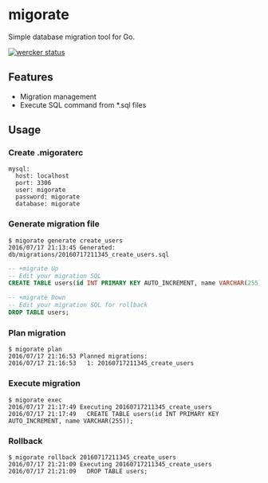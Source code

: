 migorate
===

Simple database migration tool for Go.

[![wercker status](https://app.wercker.com/status/d56e8c9b3a5e5aa6d81d4f8c9c74a4ff/m "wercker status")](https://app.wercker.com/project/bykey/d56e8c9b3a5e5aa6d81d4f8c9c74a4ff)

## Features
- Migration management
- Execute SQL command from \*.sql files

## Usage
### Create .migoraterc
```
mysql:
  host: localhost
  port: 3306
  user: migorate
  password: migorate
  database: migorate
```

### Generate migration file
```shell
$ migorate generate create_users
2016/07/17 21:13:45 Generated: db/migrations/20160717211345_create_users.sql
```

```sql:db/migrations/20160717211345_create_users.sql
-- +migrate Up
-- Edit your migration SQL
CREATE TABLE users(id INT PRIMARY KEY AUTO_INCREMENT, name VARCHAR(255));

-- +migrate Down
-- Edit your migration SQL for rollback
DROP TABLE users;
```

### Plan migration
```shell
$ migorate plan
2016/07/17 21:16:53 Planned migrations:
2016/07/17 21:16:53   1: 20160717211345_create_users
```

### Execute migration
```shell
$ migorate exec
2016/07/17 21:17:49 Executing 20160717211345_create_users
2016/07/17 21:17:49   CREATE TABLE users(id INT PRIMARY KEY AUTO_INCREMENT, name VARCHAR(255));
```

### Rollback
```shell
$ migorate rollback 20160717211345_create_users
2016/07/17 21:21:09 Executing 20160717211345_create_users
2016/07/17 21:21:09   DROP TABLE users;
```
